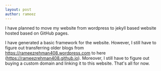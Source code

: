 ```yaml
---
layout: post
author: rameez
---
```

I have planned to move my website from wordpress to jekyll based website hosted based on GitHub pages.

I have generated a basic framework for the website. However, I still have to figure out transferring older blogs from https://rameezrehman408.wordpress.com to here (https://rameezrehman408.github.io).
Moreover, I still have to figure out buying a custom domain and linking it to this website.
That's all for now.
